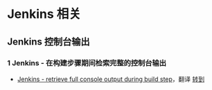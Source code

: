 # Jenkins 相关

## Jenkins 控制台输出

### 1 Jenkins - 在构建步骤期间检索完整的控制台输出

* [Jenkins - retrieve full console output during build step](https://stackoverflow.com/questions/17792023/jenkins-retrieve-full-console-output-during-build-step)，翻译 [转到](http://www.it1352.com/547426.html)


  


